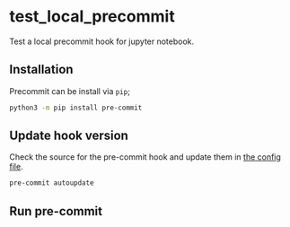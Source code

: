 # test_local_precommit
Test a local precommit hook for jupyter notebook.

## Installation

Precommit can be install via `pip`;
```bash
python3 -m pip install pre-commit
```

## Update hook version
Check the source for the pre-commit hook and update them in [the config file](.pre-commit-config.yaml).
```bash
pre-commit autoupdate
```

## Run pre-commit